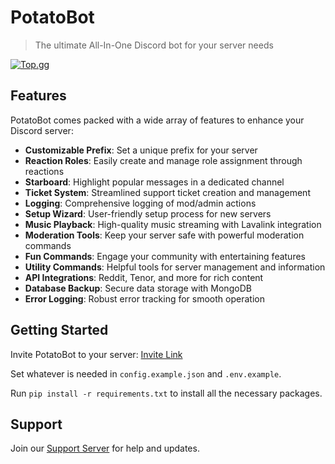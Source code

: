 # PotatoBot

> The ultimate All-In-One Discord bot for your server needs

[![Top.gg](https://top.gg/api/widget/status/1226487228914602005.svg)](https://top.gg/bot/1226487228914602005)

## Features

PotatoBot comes packed with a wide array of features to enhance your Discord server:

- **Customizable Prefix**: Set a unique prefix for your server
- **Reaction Roles**: Easily create and manage role assignment through reactions
- **Starboard**: Highlight popular messages in a dedicated channel
- **Ticket System**: Streamlined support ticket creation and management
- **Logging**: Comprehensive logging of mod/admin actions
- **Setup Wizard**: User-friendly setup process for new servers
- **Music Playback**: High-quality music streaming with Lavalink integration
- **Moderation Tools**: Keep your server safe with powerful moderation commands
- **Fun Commands**: Engage your community with entertaining features
- **Utility Commands**: Helpful tools for server management and information
- **API Integrations**: Reddit, Tenor, and more for rich content
- **Database Backup**: Secure data storage with MongoDB
- **Error Logging**: Robust error tracking for smooth operation

## Getting Started

Invite PotatoBot to your server: [Invite Link](https://discord.com/oauth2/authorize?client_id=1226487228914602005&scope=bot&permissions=8)

Set whatever is needed in `config.example.json` and `.env.example`.

Run `pip install -r requirements.txt` to install all the necessary packages.

## Support

Join our [Support Server](https://discord.gg/axZ68dKSBwr) for help and updates.

